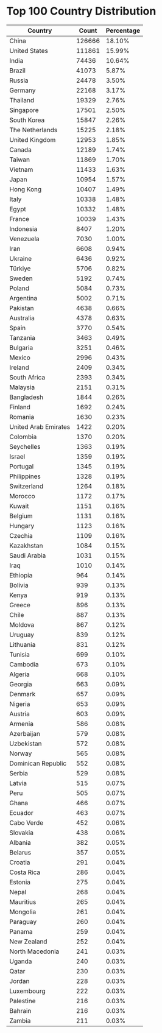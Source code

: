 # Top 100 Country Distribution
| Country | Count | Percentage |
|----|----|----|
| China | 126666 | 18.10% |
| United States | 111861 | 15.99% |
| India | 74436 | 10.64% |
| Brazil | 41073 | 5.87% |
| Russia | 24478 | 3.50% |
| Germany | 22168 | 3.17% |
| Thailand | 19329 | 2.76% |
| Singapore | 17501 | 2.50% |
| South Korea | 15847 | 2.26% |
| The Netherlands | 15225 | 2.18% |
| United Kingdom | 12953 | 1.85% |
| Canada | 12189 | 1.74% |
| Taiwan | 11869 | 1.70% |
| Vietnam | 11433 | 1.63% |
| Japan | 10954 | 1.57% |
| Hong Kong | 10407 | 1.49% |
| Italy | 10338 | 1.48% |
| Egypt | 10332 | 1.48% |
| France | 10039 | 1.43% |
| Indonesia | 8407 | 1.20% |
| Venezuela | 7030 | 1.00% |
| Iran | 6608 | 0.94% |
| Ukraine | 6436 | 0.92% |
| Türkiye | 5706 | 0.82% |
| Sweden | 5192 | 0.74% |
| Poland | 5084 | 0.73% |
| Argentina | 5002 | 0.71% |
| Pakistan | 4638 | 0.66% |
| Australia | 4378 | 0.63% |
| Spain | 3770 | 0.54% |
| Tanzania | 3463 | 0.49% |
| Bulgaria | 3251 | 0.46% |
| Mexico | 2996 | 0.43% |
| Ireland | 2409 | 0.34% |
| South Africa | 2393 | 0.34% |
| Malaysia | 2151 | 0.31% |
| Bangladesh | 1844 | 0.26% |
| Finland | 1692 | 0.24% |
| Romania | 1630 | 0.23% |
| United Arab Emirates | 1422 | 0.20% |
| Colombia | 1370 | 0.20% |
| Seychelles | 1363 | 0.19% |
| Israel | 1359 | 0.19% |
| Portugal | 1345 | 0.19% |
| Philippines | 1328 | 0.19% |
| Switzerland | 1264 | 0.18% |
| Morocco | 1172 | 0.17% |
| Kuwait | 1151 | 0.16% |
| Belgium | 1131 | 0.16% |
| Hungary | 1123 | 0.16% |
| Czechia | 1109 | 0.16% |
| Kazakhstan | 1084 | 0.15% |
| Saudi Arabia | 1031 | 0.15% |
| Iraq | 1010 | 0.14% |
| Ethiopia | 964 | 0.14% |
| Bolivia | 939 | 0.13% |
| Kenya | 919 | 0.13% |
| Greece | 896 | 0.13% |
| Chile | 887 | 0.13% |
| Moldova | 867 | 0.12% |
| Uruguay | 839 | 0.12% |
| Lithuania | 831 | 0.12% |
| Tunisia | 699 | 0.10% |
| Cambodia | 673 | 0.10% |
| Algeria | 668 | 0.10% |
| Georgia | 663 | 0.09% |
| Denmark | 657 | 0.09% |
| Nigeria | 653 | 0.09% |
| Austria | 603 | 0.09% |
| Armenia | 586 | 0.08% |
| Azerbaijan | 579 | 0.08% |
| Uzbekistan | 572 | 0.08% |
| Norway | 565 | 0.08% |
| Dominican Republic | 552 | 0.08% |
| Serbia | 529 | 0.08% |
| Latvia | 515 | 0.07% |
| Peru | 505 | 0.07% |
| Ghana | 466 | 0.07% |
| Ecuador | 463 | 0.07% |
| Cabo Verde | 452 | 0.06% |
| Slovakia | 438 | 0.06% |
| Albania | 382 | 0.05% |
| Belarus | 357 | 0.05% |
| Croatia | 291 | 0.04% |
| Costa Rica | 286 | 0.04% |
| Estonia | 275 | 0.04% |
| Nepal | 268 | 0.04% |
| Mauritius | 265 | 0.04% |
| Mongolia | 261 | 0.04% |
| Paraguay | 260 | 0.04% |
| Panama | 259 | 0.04% |
| New Zealand | 252 | 0.04% |
| North Macedonia | 241 | 0.03% |
| Uganda | 240 | 0.03% |
| Qatar | 230 | 0.03% |
| Jordan | 228 | 0.03% |
| Luxembourg | 222 | 0.03% |
| Palestine | 216 | 0.03% |
| Bahrain | 216 | 0.03% |
| Zambia | 211 | 0.03% |

